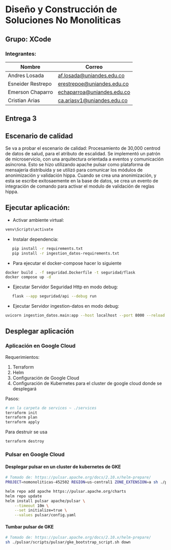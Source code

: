 # Diseño y Construcción de Soluciones No Monoliticas

## Grupo: XCode
### Integrantes:
| Nombre                        | Correo                                                            |
| ----------------------------- | ----------------------------------------------------------------- |
|Andres Losada|af.losada@uniandes.edu.co|
|Esneider Restrepo|erestrepoe@uniandes.edu.co|
|Emerson Chaparro|echaparroa@uniandes.edu.co|
|Cristian Arias|ca.ariasv1@uniandes.edu.co|

## Entrega 3

## Escenario de calidad

Se va a probar el escenario de calidad: Procesamiento de 30,000 centrod de datos de salud, para el atributo de escalidad.
Se implementó un patrón de microservicio, con una arquitectura orientada a eventos y comunicación asíncrona. 
Esto se hizo utilizando apache pulsar como plataforma de mensajería distribuida y se utilizó para comunicar los módulos de anonimización y validación hippa.
Cuando se crea una anonimización, y esta se escribe exitosaemente en la base de datos, se crea un evento de integración de comando para activar el
modulo de validación de reglas hippa.

## Ejecutar aplicación:

 - Activar ambiente virtual:

 ```bash
venv\Scripts\activate
 ```
    
 - Instalar dependencia: 

 ```bash
    pip install -r requirements.txt
    pip install -r ingestion_datos-requirements.txt
 ```

 - Para ejecutar el docker-compose hacer lo siguiente

 ```bash
docker build . -f seguridad.Dockerfile -t seguridad/flask
docker compose up -d
 ```

 - Ejecutar Servidor Seguridad Http en modo debug:

 ```bash
    flask --app seguridad/api --debug run
 ```

- Ejecutar Servidor ingestion-datos en modo debug:

```bash
uvicorn ingestion_datos.main:app --host localhost --port 8000 --reload
```

## Desplegar aplicación

### Aplicación en Google Cloud

Requerimientos:
1. Terraform
2. Helm
3. Configuración de Google Cloud
4. Configuración de Kubernetes para el cluster de google cloud donde se desplegará

Pasos:

```bash
# en la carpeta de services ~ ./services
terraform init
terraform plan
terraform apply
```

Para destruir se usa

```bash
terraform destroy
```

### Pulsar en Google Cloud

#### Desplegar pulsar en un cluster de kubernetes de GKE

```bash
# Tomado de: https://pulsar.apache.org/docs/2.10.x/helm-prepare/
PROJECT=nomonoliticas-452502 REGION=us-central1 ZONE_EXTENSION=a sh ./pulsar/scripts/pulsar/gke_bootstrap_script.sh up
```

```bash
helm repo add apache https://pulsar.apache.org/charts
helm repo update
helm install pulsar apache/pulsar \
    --timeout 10m \
    --set initialize=true \
    --values pulsar/config.yaml
```

#### Tumbar pulsar de GKE

```bash
# Tomado de: https://pulsar.apache.org/docs/2.10.x/helm-prepare/
sh ./pulsar/scripts/pulsar/gke_bootstrap_script.sh down
```